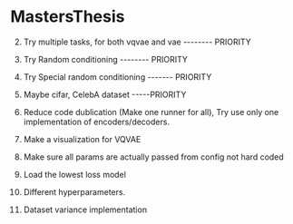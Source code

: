 # MastersThesis

2. Try multiple tasks, for both vqvae and vae -------- PRIORITY

3. Try Random conditioning -------- PRIORITY

4. Try Special random conditioning ------- PRIORITY

4. Maybe cifar, CelebA dataset -----PRIORITY

6. Reduce code dublication (Make one runner for all), Try use only one implementation of encoders/decoders.

7. Make a visualization for VQVAE

9. Make sure all params are actually passed from config not hard coded

10. Load the lowest loss model

11. Different hyperparameters.

12. Dataset variance implementation

